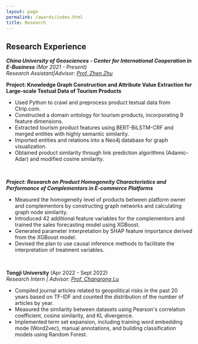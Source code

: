 ```yaml
---
layout: page
permalink: /awards/index.html
title: Research
---
```

## Research Experience
<em>**China University of Geosciences - Center for International Cooperation in E-Business** (Mar 2021 - Present)</em>      
<em>Research Assistant|Advisor: [Prof. Zhen Zhu](https://grzy.cug.edu.cn/zhuzhen/zh_CN/index.htm) </em> <br>

**Project: Knowledge Graph Construction and Attribute Value Extraction for Large-scale Textual Data of Tourism Products**      
- Used Python to crawl and preprocess product textual data from Ctrip.com.
- Constructed a domain ontology for tourism products, incorporating 9 feature dimensions.
- Extracted tourism product features using BERT-BiLSTM-CRF and merged entities with highly semantic similarity.
- Imported entities and relations into a Neo4j database for graph visualization.
- Obtained product similarity through link prediction algorithms (Adamic-Adar) and modified cosine similarity.    
<br>

**<em>Project: Research on Product Homogeneity Characteristics and Performance of Complementors in E-commerce Platforms</em>**
- Measured the homogeneity level of products between platform owner and complementors by constructing graph networks and calculating graph node similarity.
- Introduced 42 additional feature variables for the complementors and trained the sales forecasting model using XGBoost.
- Generated parameter interpretation by SHAP feature importance derived from the XGBoost model.
- Devised the plan to use causal inference methods to facilitate the interpretation of treatment variables.
<br>

**Tongji University** (Apr 2022 - Sept 2022)<br> 
<em>Research Intern | Advisor: [Prof. Changrong Lu](https://www.linkedin.com/in/drchangronglu/?locale=en_US)</em>
- Compiled journal articles related to geopolitical risks in the past 20 years based on TF-IDF and counted the distribution of the number of articles by year.
- Measured the similarity between datasets using Pearson's correlation coefficient, cosine similarity, and KL divergence.
- Implemented term set expansion, including training word embedding mode (Word2vec), manual annotations, and building classification models using Random Forest.
<br>

